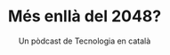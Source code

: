 ---
layout: default
title: "Més enllà del 2048?"
title_extra: "Podcast sobre Tecnologia i Desenvolupament en Català"
subtitle: "Un pòdcast de Tecnologia en català"
head_description: "Escolta Més enllà del 2048?, el podcast en català on parlem de tecnologia, software i tendències en desenvolupament."
site_url: "https://www.2048enlla.cat"
seo_social_title: "Més enllà del 2048? | Podcast de Tecnologia en Català"
seo_social_description: "Uneix-te a la nostra conversa sobre tecnologia, software, i desenvolupament. Escolta ara en català."
seo_social_url_image: "https://www.2048enlla.cat/images/social/social-image-bw.png"
twitter_handle: "@2048enlla"
twitter_mark: "Segueix-nos i descobreix les últimes tendències en tecnologia i desenvolupament de software. #podcast #tecnologia #català"
---